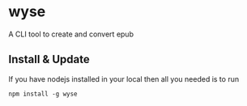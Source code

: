 # wyse

A CLI tool to create and convert epub

## Install & Update

If you have nodejs installed in your local then all you needed is to run

```
npm install -g wyse
```
